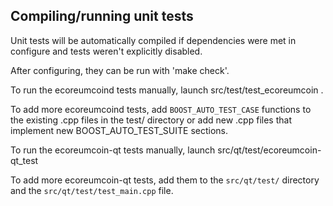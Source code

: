 Compiling/running unit tests
------------------------------------

Unit tests will be automatically compiled if dependencies were met in configure
and tests weren't explicitly disabled.

After configuring, they can be run with 'make check'.

To run the ecoreumcoind tests manually, launch src/test/test_ecoreumcoin .

To add more ecoreumcoind tests, add `BOOST_AUTO_TEST_CASE` functions to the existing
.cpp files in the test/ directory or add new .cpp files that
implement new BOOST_AUTO_TEST_SUITE sections.

To run the ecoreumcoin-qt tests manually, launch src/qt/test/ecoreumcoin-qt_test

To add more ecoreumcoin-qt tests, add them to the `src/qt/test/` directory and
the `src/qt/test/test_main.cpp` file.
